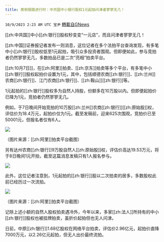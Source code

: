 ```yaml
---
title: 房倒银踏进行时：中共国中小银行股权1元起拍问津者寥寥无几！
---
```

`10/9/2023 2:23 AM UTC 宝尹` [轉載自GNews](https://gnews.org/articles/1805819)

[[zh:中共国]]中小[[zh:银行]]股权秒变变“一元店”，而且问津者寥寥无几！

[[zh:中国]]证券报记者发布一则消息，这位记者在多个法拍平台查询发现，有多笔中小[[zh:银行]]股权低至1元起拍，吸引众多投资者围观。但即便如此，参与竞拍者仍然寥寥无几，多数拍品已是二次“亮相”拍卖平台。

[[zh:10月7日]]，在[[zh:阿里]]拍卖、[[zh:京东]]拍卖等多个平台，有多笔中小[[zh:银行]]股权起拍价设置为1元，其中，包括顺德农商[[zh:银行]]、[[zh:兰州]]农商[[zh:银行]]、江门农商[[zh:银行]]、[[zh:鞍山]][[zh:银行]]等。

1元起拍的[[zh:银行]]股权多为自然人持股，份额多在10万股以内。但即便起拍价已降为1元，竞拍者仍然寥寥无几。

例如，于7日晚间开始竞拍的10万股[[zh:兰州]]农商[[zh:银行]][[zh:原始股]]权，评估价为18.4万元，起拍价仅为1元。截至发稿前，迎来625次围观，竞拍价已至50001元，但报名者仅有6人。

![](https://i.imgur.com/Cb2x7d7.png)

（图片来源：[[zh:阿里]]拍卖平台截图）

另有达州农商[[zh:银行]]9万股自然人[[zh:原始股]]权，评估价高达19.53万元，将于8日晚间1元开拍，截至这篇消息发稿只有1人报名参与。


![](https://i.imgur.com/FJ2fdUa.png)


此外，这位记者注意到，1元起拍的[[zh:银行]]股以二次拍卖的居多，多数股权此前已经历过一次流拍。

![](https://i.imgur.com/wG75CYJ.png)

（图片来源：[[zh:阿里]]拍卖平台截图）

记除上述小额的自然人股权拍卖遇冷外，今年以来，多家[[zh:法人]]所持有的中小[[zh:银行]]股权也被挂牌拍卖，虽折价起拍但也无人问津。

日前，中原[[zh:银行]]1.68亿股权在网络平台拍卖，评估价2.96亿元，起拍价直降7000万元，以2.26亿元起拍，但无人出价最终流拍。
